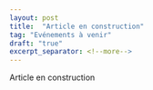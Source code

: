 ```yaml
---
layout: post
title:  "Article en construction"
tag: "Evénements à venir"
draft: "true"
excerpt_separator: <!--more-->
---
```


Article en construction
